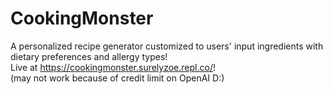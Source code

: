 # CookingMonster
 A personalized recipe generator customized to users' input ingredients with dietary preferences and allergy types!<br>
Live at https://cookingmonster.surelyzoe.repl.co/! <br>
(may not work because of credit limit on OpenAI D:)
